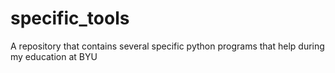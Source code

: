 # specific_tools
 A repository that contains several specific python programs that help during my education at BYU
